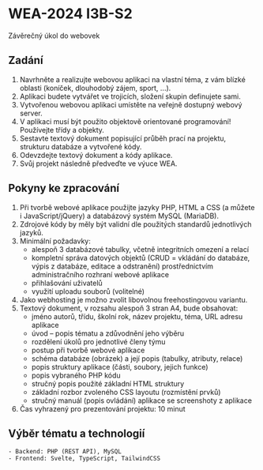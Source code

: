 # WEA-2024 I3B-S2
Závěrečný úkol do webovek

## Zadání
1) Navrhněte a realizujte webovou aplikaci na vlastní téma, z vám blízké oblasti (koníček, dlouhodobý zájem, sport, ...).
2) Aplikaci budete vytvářet ve trojicích, složení skupin definujete sami.
3) Vytvořenou webovou aplikaci umístěte na veřejně dostupný webový server.
4) V aplikaci musí být použito objektově orientované programování! Používejte třídy a objekty.
5) Sestavte textový dokument popisující průběh prací na projektu, strukturu databáze a vytvořené kódy.
6) Odevzdejte textový dokument a kódy aplikace.
7) Svůj projekt následně předveďte ve výuce WEA.

## Pokyny ke zpracování
1) Při tvorbě webové aplikace použijte jazyky PHP, HTML a CSS (a můžete i JavaScript/jQuery) a databázový systém MySQL (MariaDB).
2) Zdrojové kódy by měly být validní dle použitých standardů jednotlivých jazyků.
3) Minimální požadavky:
    - alespoň 3 databázové tabulky, včetně integritních omezení a relací
    - kompletní správa datových objektů (CRUD = vkládání do databáze, výpis z databáze, editace a odstranění) prostřednictvím administračního rozhraní webové aplikace
    - přihlašování uživatelů
    - využití uploadu souborů (volitelné)
4) Jako webhosting je možno zvolit libovolnou freehostingovou variantu.
5) Textový dokument, v rozsahu alespoň 3 stran A4, bude obsahovat:
    - jméno autorů, třídu, školní rok, název projektu, téma, URL adresu aplikace
    - úvod – popis tématu a zdůvodnění jeho výběru
    - rozdělení úkolů pro jednotlivé členy týmu
    - postup při tvorbě webové aplikace
    - schéma databáze (obrázek) a její popis (tabulky, atributy, relace)
    - popis struktury aplikace (části, soubory, jejich funkce)
    - popis vybraného PHP kódu
    - stručný popis použité základní HTML struktury
    - základní rozbor zvoleného CSS layoutu (rozmístění prvků)
    - stručný manuál (popis ovládání) aplikace se screenshoty z aplikace
6) Čas vyhrazený pro prezentování projektu: 10 minut

## Výběr tématu a technologií
    - Backend: PHP (REST API), MySQL
    - Frontend: Svelte, TypeScript, TailwindCSS

